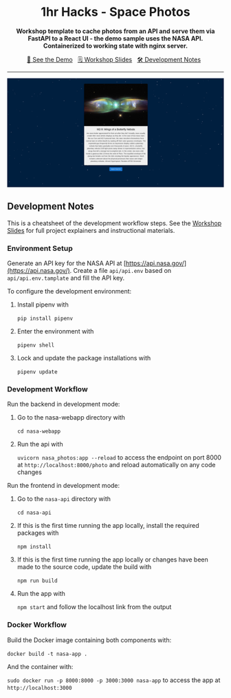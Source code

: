<div align="center">

<h1>1hr Hacks - Space Photos</h1>

**Workshop template to cache photos from an API and serve them via FastAPI to a React UI - the demo sample uses the NASA API. Containerized to working state with nginx server.**

[🚀 See the Demo]() &nbsp; [🗒️ Workshop Slides]() &nbsp; [🛠️ Development Notes](#development) &nbsp;

</div>

---

![site-screenshot.png](site-screenshot.png)

## Development Notes

This is a cheatsheet of the development workflow steps.  See the [Workshop Slides]() for full project explainers and instructional materials.

### Environment Setup

Generate an API key for the NASA API at [https://api.nasa.gov/](https://api.nasa.gov/).
Create a file `api/api.env` based on `api/api.env.tamplate` and fill the API key.

To configure the development environment:

1) Install pipenv with 

    `pip install pipenv`

2) Enter the environment with 

    `pipenv shell`

3) Lock and update the package installations with 

    `pipenv update`

### Development Workflow

Run the backend in development mode:

1) Go to the nasa-webapp directory with
   
   `cd nasa-webapp`

2) Run the api with

   `uvicorn nasa_photos:app --reload` to access the endpoint on port 8000 at `http://localhost:8000/photo` and reload automatically on any code changes

Run the frontend in development mode:

1) Go to the `nasa-api` directory with

   `cd nasa-api`

2) If this is the first time running the app locally, install the required packages with

   `npm install`

3) If this is the first time running the app locally or changes have been made to the source code, update the build with

   `npm run build`

4) Run the app with

   `npm start` and follow the localhost link from the output

### Docker Workflow

Build the Docker image containing both components with:

`docker build -t nasa-app .`

And the container with:

`sudo docker run -p 8000:8000 -p 3000:3000 nasa-app` to access the app at `http://localhost:3000`
